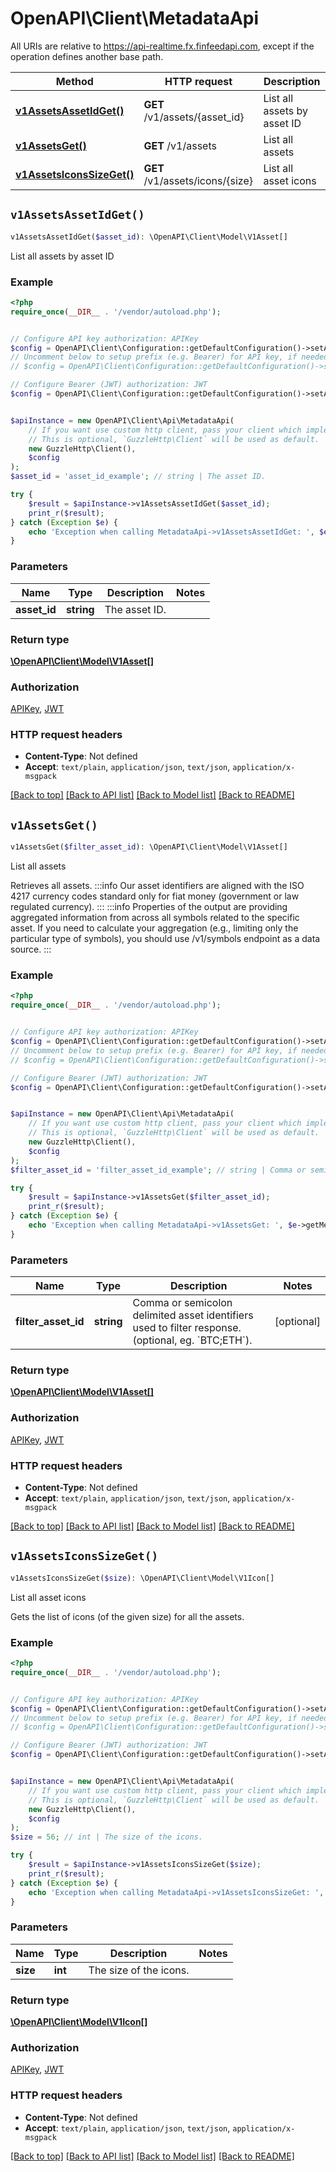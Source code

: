 # OpenAPI\Client\MetadataApi

All URIs are relative to https://api-realtime.fx.finfeedapi.com, except if the operation defines another base path.

| Method | HTTP request | Description |
| ------------- | ------------- | ------------- |
| [**v1AssetsAssetIdGet()**](MetadataApi.md#v1AssetsAssetIdGet) | **GET** /v1/assets/{asset_id} | List all assets by asset ID |
| [**v1AssetsGet()**](MetadataApi.md#v1AssetsGet) | **GET** /v1/assets | List all assets |
| [**v1AssetsIconsSizeGet()**](MetadataApi.md#v1AssetsIconsSizeGet) | **GET** /v1/assets/icons/{size} | List all asset icons |


## `v1AssetsAssetIdGet()`

```php
v1AssetsAssetIdGet($asset_id): \OpenAPI\Client\Model\V1Asset[]
```

List all assets by asset ID

### Example

```php
<?php
require_once(__DIR__ . '/vendor/autoload.php');


// Configure API key authorization: APIKey
$config = OpenAPI\Client\Configuration::getDefaultConfiguration()->setApiKey('Authorization', 'YOUR_API_KEY');
// Uncomment below to setup prefix (e.g. Bearer) for API key, if needed
// $config = OpenAPI\Client\Configuration::getDefaultConfiguration()->setApiKeyPrefix('Authorization', 'Bearer');

// Configure Bearer (JWT) authorization: JWT
$config = OpenAPI\Client\Configuration::getDefaultConfiguration()->setAccessToken('YOUR_ACCESS_TOKEN');


$apiInstance = new OpenAPI\Client\Api\MetadataApi(
    // If you want use custom http client, pass your client which implements `GuzzleHttp\ClientInterface`.
    // This is optional, `GuzzleHttp\Client` will be used as default.
    new GuzzleHttp\Client(),
    $config
);
$asset_id = 'asset_id_example'; // string | The asset ID.

try {
    $result = $apiInstance->v1AssetsAssetIdGet($asset_id);
    print_r($result);
} catch (Exception $e) {
    echo 'Exception when calling MetadataApi->v1AssetsAssetIdGet: ', $e->getMessage(), PHP_EOL;
}
```

### Parameters

| Name | Type | Description  | Notes |
| ------------- | ------------- | ------------- | ------------- |
| **asset_id** | **string**| The asset ID. | |

### Return type

[**\OpenAPI\Client\Model\V1Asset[]**](../Model/V1Asset.md)

### Authorization

[APIKey](../../README.md#APIKey), [JWT](../../README.md#JWT)

### HTTP request headers

- **Content-Type**: Not defined
- **Accept**: `text/plain`, `application/json`, `text/json`, `application/x-msgpack`

[[Back to top]](#) [[Back to API list]](../../README.md#endpoints)
[[Back to Model list]](../../README.md#models)
[[Back to README]](../../README.md)

## `v1AssetsGet()`

```php
v1AssetsGet($filter_asset_id): \OpenAPI\Client\Model\V1Asset[]
```

List all assets

Retrieves all assets.              :::info Our asset identifiers are aligned with the ISO 4217 currency codes standard only for fiat money (government or law regulated currency). :::              :::info Properties of the output are providing aggregated information from across all symbols related to the specific asset. If you need to calculate your aggregation (e.g., limiting only the particular type of symbols), you should use /v1/symbols endpoint as a data source. :::

### Example

```php
<?php
require_once(__DIR__ . '/vendor/autoload.php');


// Configure API key authorization: APIKey
$config = OpenAPI\Client\Configuration::getDefaultConfiguration()->setApiKey('Authorization', 'YOUR_API_KEY');
// Uncomment below to setup prefix (e.g. Bearer) for API key, if needed
// $config = OpenAPI\Client\Configuration::getDefaultConfiguration()->setApiKeyPrefix('Authorization', 'Bearer');

// Configure Bearer (JWT) authorization: JWT
$config = OpenAPI\Client\Configuration::getDefaultConfiguration()->setAccessToken('YOUR_ACCESS_TOKEN');


$apiInstance = new OpenAPI\Client\Api\MetadataApi(
    // If you want use custom http client, pass your client which implements `GuzzleHttp\ClientInterface`.
    // This is optional, `GuzzleHttp\Client` will be used as default.
    new GuzzleHttp\Client(),
    $config
);
$filter_asset_id = 'filter_asset_id_example'; // string | Comma or semicolon delimited asset identifiers used to filter response. (optional, eg. `BTC;ETH`).

try {
    $result = $apiInstance->v1AssetsGet($filter_asset_id);
    print_r($result);
} catch (Exception $e) {
    echo 'Exception when calling MetadataApi->v1AssetsGet: ', $e->getMessage(), PHP_EOL;
}
```

### Parameters

| Name | Type | Description  | Notes |
| ------------- | ------------- | ------------- | ------------- |
| **filter_asset_id** | **string**| Comma or semicolon delimited asset identifiers used to filter response. (optional, eg. &#x60;BTC;ETH&#x60;). | [optional] |

### Return type

[**\OpenAPI\Client\Model\V1Asset[]**](../Model/V1Asset.md)

### Authorization

[APIKey](../../README.md#APIKey), [JWT](../../README.md#JWT)

### HTTP request headers

- **Content-Type**: Not defined
- **Accept**: `text/plain`, `application/json`, `text/json`, `application/x-msgpack`

[[Back to top]](#) [[Back to API list]](../../README.md#endpoints)
[[Back to Model list]](../../README.md#models)
[[Back to README]](../../README.md)

## `v1AssetsIconsSizeGet()`

```php
v1AssetsIconsSizeGet($size): \OpenAPI\Client\Model\V1Icon[]
```

List all asset icons

Gets the list of icons (of the given size) for all the assets.

### Example

```php
<?php
require_once(__DIR__ . '/vendor/autoload.php');


// Configure API key authorization: APIKey
$config = OpenAPI\Client\Configuration::getDefaultConfiguration()->setApiKey('Authorization', 'YOUR_API_KEY');
// Uncomment below to setup prefix (e.g. Bearer) for API key, if needed
// $config = OpenAPI\Client\Configuration::getDefaultConfiguration()->setApiKeyPrefix('Authorization', 'Bearer');

// Configure Bearer (JWT) authorization: JWT
$config = OpenAPI\Client\Configuration::getDefaultConfiguration()->setAccessToken('YOUR_ACCESS_TOKEN');


$apiInstance = new OpenAPI\Client\Api\MetadataApi(
    // If you want use custom http client, pass your client which implements `GuzzleHttp\ClientInterface`.
    // This is optional, `GuzzleHttp\Client` will be used as default.
    new GuzzleHttp\Client(),
    $config
);
$size = 56; // int | The size of the icons.

try {
    $result = $apiInstance->v1AssetsIconsSizeGet($size);
    print_r($result);
} catch (Exception $e) {
    echo 'Exception when calling MetadataApi->v1AssetsIconsSizeGet: ', $e->getMessage(), PHP_EOL;
}
```

### Parameters

| Name | Type | Description  | Notes |
| ------------- | ------------- | ------------- | ------------- |
| **size** | **int**| The size of the icons. | |

### Return type

[**\OpenAPI\Client\Model\V1Icon[]**](../Model/V1Icon.md)

### Authorization

[APIKey](../../README.md#APIKey), [JWT](../../README.md#JWT)

### HTTP request headers

- **Content-Type**: Not defined
- **Accept**: `text/plain`, `application/json`, `text/json`, `application/x-msgpack`

[[Back to top]](#) [[Back to API list]](../../README.md#endpoints)
[[Back to Model list]](../../README.md#models)
[[Back to README]](../../README.md)

